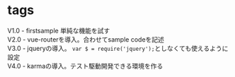 # tags  

V1.0 - firstsample 単純な機能を試す  
V2.0 - vue-routerを導入。合わせてsample codeを記述  
V3.0 - jqueryの導入。 `var $ = require('jquery');`としなくても使えるように設定   
V4.0 - karmaの導入。テスト駆動開発できる環境を作る
